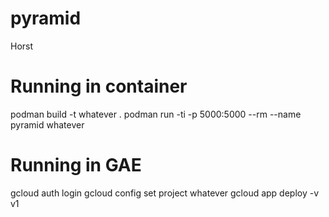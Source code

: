 # pyramid
Horst


# Running in container

podman build -t whatever .
podman run -ti -p 5000:5000 --rm --name pyramid whatever


# Running in GAE

gcloud auth login
gcloud config set project whatever
gcloud app deploy -v v1



